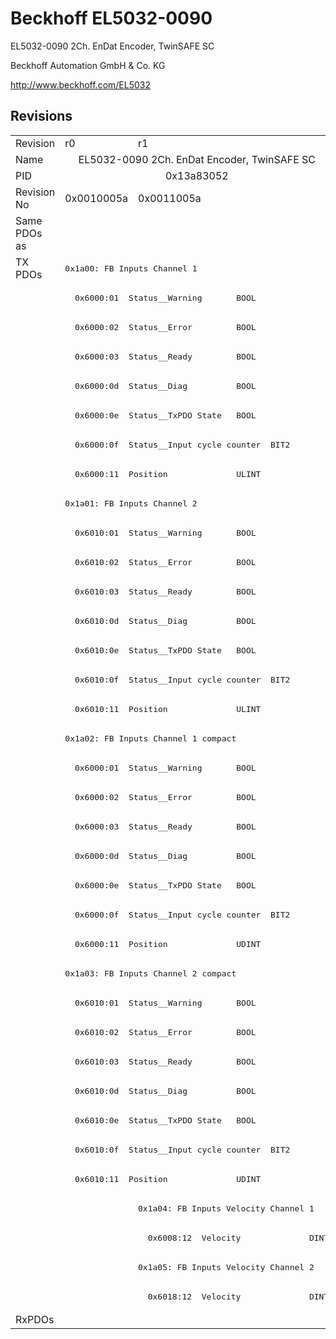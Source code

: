 # Beckhoff EL5032-0090

EL5032-0090 2Ch. EnDat Encoder, TwinSAFE SC

Beckhoff Automation GmbH & Co. KG

http://www.beckhoff.com/EL5032

## Revisions
<table>
<tr >
<td>Revision</td>
<td>r0</td>
<td>r1</td>
</tr>
<tr >
<td>Name</td>
<td colspan=2 align="center">EL5032-0090 2Ch. EnDat Encoder, TwinSAFE SC</td>
</tr>
<tr >
<td>PID</td>
<td colspan=2 align="center">0x13a83052</td>
</tr>
<tr >
<td>Revision No</td>
<td>0x0010005a</td>
<td>0x0011005a</td>
</tr>
<tr >
<td>Same PDOs as</td>
<td colspan=2 align="center"></td>
</tr>
<tr class="txpdo pdosection">
<td rowspan=36 valign=top>TX PDOs</td>
<td colspan=2 align="left"><pre>0x1a00: FB Inputs Channel 1</pre></td>
<td></td>
</tr>
<tr class="txpdo">
<td colspan=2 align="left"><pre>  0x6000:01  Status__Warning       BOOL</pre></td>
</tr>
<tr class="txpdo">
<td colspan=2 align="left"><pre>  0x6000:02  Status__Error         BOOL</pre></td>
</tr>
<tr class="txpdo">
<td colspan=2 align="left"><pre>  0x6000:03  Status__Ready         BOOL</pre></td>
</tr>
<tr class="txpdo">
<td colspan=2 align="left"><pre>  0x6000:0d  Status__Diag          BOOL</pre></td>
</tr>
<tr class="txpdo">
<td colspan=2 align="left"><pre>  0x6000:0e  Status__TxPDO State   BOOL</pre></td>
</tr>
<tr class="txpdo">
<td colspan=2 align="left"><pre>  0x6000:0f  Status__Input cycle counter  BIT2</pre></td>
</tr>
<tr class="txpdo">
<td colspan=2 align="left"><pre>  0x6000:11  Position              ULINT</pre></td>
</tr>
<tr class="txpdo pdosection">
<td colspan=2 align="left"><pre>0x1a01: FB Inputs Channel 2</pre></td>
</tr>
<tr class="txpdo">
<td colspan=2 align="left"><pre>  0x6010:01  Status__Warning       BOOL</pre></td>
</tr>
<tr class="txpdo">
<td colspan=2 align="left"><pre>  0x6010:02  Status__Error         BOOL</pre></td>
</tr>
<tr class="txpdo">
<td colspan=2 align="left"><pre>  0x6010:03  Status__Ready         BOOL</pre></td>
</tr>
<tr class="txpdo">
<td colspan=2 align="left"><pre>  0x6010:0d  Status__Diag          BOOL</pre></td>
</tr>
<tr class="txpdo">
<td colspan=2 align="left"><pre>  0x6010:0e  Status__TxPDO State   BOOL</pre></td>
</tr>
<tr class="txpdo">
<td colspan=2 align="left"><pre>  0x6010:0f  Status__Input cycle counter  BIT2</pre></td>
</tr>
<tr class="txpdo">
<td colspan=2 align="left"><pre>  0x6010:11  Position              ULINT</pre></td>
</tr>
<tr class="txpdo pdosection">
<td colspan=2 align="left"><pre>0x1a02: FB Inputs Channel 1 compact</pre></td>
</tr>
<tr class="txpdo">
<td colspan=2 align="left"><pre>  0x6000:01  Status__Warning       BOOL</pre></td>
</tr>
<tr class="txpdo">
<td colspan=2 align="left"><pre>  0x6000:02  Status__Error         BOOL</pre></td>
</tr>
<tr class="txpdo">
<td colspan=2 align="left"><pre>  0x6000:03  Status__Ready         BOOL</pre></td>
</tr>
<tr class="txpdo">
<td colspan=2 align="left"><pre>  0x6000:0d  Status__Diag          BOOL</pre></td>
</tr>
<tr class="txpdo">
<td colspan=2 align="left"><pre>  0x6000:0e  Status__TxPDO State   BOOL</pre></td>
</tr>
<tr class="txpdo">
<td colspan=2 align="left"><pre>  0x6000:0f  Status__Input cycle counter  BIT2</pre></td>
</tr>
<tr class="txpdo">
<td colspan=2 align="left"><pre>  0x6000:11  Position              UDINT</pre></td>
</tr>
<tr class="txpdo pdosection">
<td colspan=2 align="left"><pre>0x1a03: FB Inputs Channel 2 compact</pre></td>
</tr>
<tr class="txpdo">
<td colspan=2 align="left"><pre>  0x6010:01  Status__Warning       BOOL</pre></td>
</tr>
<tr class="txpdo">
<td colspan=2 align="left"><pre>  0x6010:02  Status__Error         BOOL</pre></td>
</tr>
<tr class="txpdo">
<td colspan=2 align="left"><pre>  0x6010:03  Status__Ready         BOOL</pre></td>
</tr>
<tr class="txpdo">
<td colspan=2 align="left"><pre>  0x6010:0d  Status__Diag          BOOL</pre></td>
</tr>
<tr class="txpdo">
<td colspan=2 align="left"><pre>  0x6010:0e  Status__TxPDO State   BOOL</pre></td>
</tr>
<tr class="txpdo">
<td colspan=2 align="left"><pre>  0x6010:0f  Status__Input cycle counter  BIT2</pre></td>
</tr>
<tr class="txpdo">
<td colspan=2 align="left"><pre>  0x6010:11  Position              UDINT</pre></td>
</tr>
<tr class="txpdo pdosection">
<td></td>
<td><pre>0x1a04: FB Inputs Velocity Channel 1</pre></td>
</tr>
<tr class="txpdo">
<td></td>
<td><pre>  0x6008:12  Velocity              DINT</pre></td>
</tr>
<tr class="txpdo pdosection">
<td></td>
<td><pre>0x1a05: FB Inputs Velocity Channel 2</pre></td>
</tr>
<tr class="txpdo">
<td></td>
<td><pre>  0x6018:12  Velocity              DINT</pre></td>
</tr>
<tr >
<td>RxPDOs</td>
<td colspan=2 align="left"></td>
</tr>
</table>
